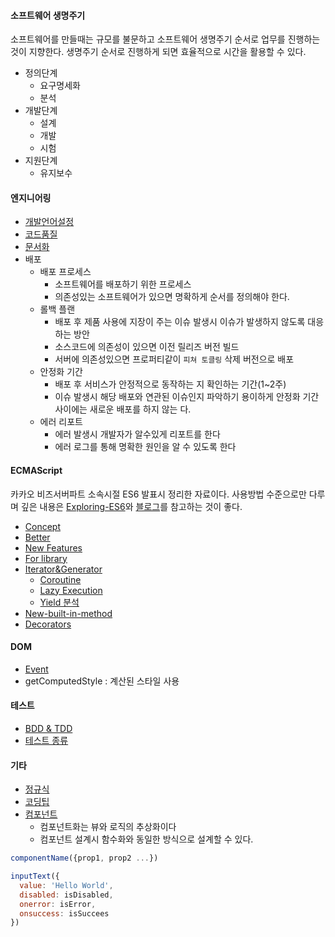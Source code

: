 #### 소프트웨어 생명주기
소프트웨어를 만들때는 규모를 불문하고 소프트웨어 생명주기 순서로 업무를 진행하는 것이 지향한다.
생명주기 순서로 진행하게 되면 효율적으로 시간을 활용할 수 있다.

- 정의단계
  - 요구명세화
  - 분석
- 개발단계
  - 설계
  - 개발
  - 시험
- 지원단계
  - 유지보수

#### 엔지니어링
- [개발언어설정](개발언어설정)
- [코드품질](코드품질)
- [문서화](문서화)
- 배포
  - 배포 프로세스
    - 소프트웨어를 배포하기 위한 프로세스
    - 의존성있는 소프트웨어가 있으면 명확하게 순서를 정의해야 한다.
  - 롤백 플랜
    - 배포 후 제품 사용에 지장이 주는 이슈 발생시 이슈가 발생하지 않도록 대응하는 방안
    - 소스코드에 의존성이 있으면 이전 릴리즈 버전 빌드
    - 서버에 의존성있으면 프로퍼티같이 `피쳐 토클링` 삭제 버전으로 배포
  - 안정화 기간
    - 배포 후 서비스가 안정적으로 동작하는 지 확인하는 기간(1~2주)
    - 이슈 발생시 해당 배포와 연관된 이슈인지 파악하기 용이하게 안정화 기간 사이에는 새로운 배포를 하지 않는 다.
  - 에러 리포트
    - 에러 발생시 개발자가 알수있게 리포트를 한다
    - 에러 로그를 통해 명확한 원인을 알 수 있도록 한다

#### ECMAScript
카카오 비즈서버파트 소속시절 ES6 발표시 정리한 자료이다. 사용방법 수준으로만 다루며 깊은 내용은 [Exploring-ES6](https://github.com/ES678/Exploring-ES6)와 [블로그](https://imcts.github.io/ES6-LET-CONST-TDZ/)를 참고하는 것이 좋다.

- [Concept](Concept)
- [Better](Better)
- [New Features](New+Features)
- [For library](For+library)
- [Iterator&Generator](Iterator&Generator)
  - [Coroutine](Coroutine)
  - [Lazy Execution](Lazy-Execution)
  - [Yield 분석](Yield-분석)
- [New-built-in-method](New-built-in-method)
- [Decorators](Decorators)

#### DOM
- [Event](Event)
- getComputedStyle : 계산된 스타일 사용

#### 테스트
- [BDD & TDD](BDD-&-TDD)
- [테스트 종류](%ED%85%8C%EC%8A%A4%ED%8A%B8-%EC%A2%85%EB%A5%98)

#### 기타
- [정규식](정규식)
- [코딩팁](코딩팁)
- [컴포넌트](%EC%BB%B4%ED%8F%AC%EB%84%8C%ED%8A%B8)
  - 컴포넌트화는 뷰와 로직의 추상화이다
  - 컴포넌트 설계시 함수화와 동일한 방식으로 설계할 수 있다.
```js
componentName({prop1, prop2 ...})
```
```js
inputText({
  value: 'Hello World',
  disabled: isDisabled,
  onerror: isError,
  onsuccess: isSuccees
})
```